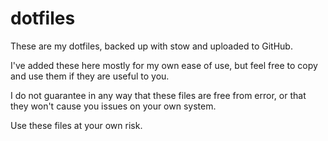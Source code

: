 # dotfiles
These are my dotfiles, backed up with stow and uploaded to GitHub.

I've added these here mostly for my own ease of use, but feel free to copy and use them if they are useful to you.

I do not guarantee in any way that these files are free from error, or that they won't cause you issues on your own system.

Use these files at your own risk.
